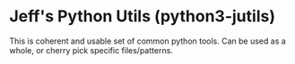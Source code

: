 # Jeff's Python Utils (python3-jutils)

This is coherent and usable set of common python tools.
Can be used as a whole, or cherry pick specific files/patterns.


